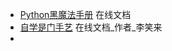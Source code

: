 * [Python黑魔法手册](https://magic.iswbm.com/) 在线文档
* [自学是门手艺](http://lixiaolai.com/#/the-craft-of-selfteaching/) 在线文档_作者_李笑来
* 